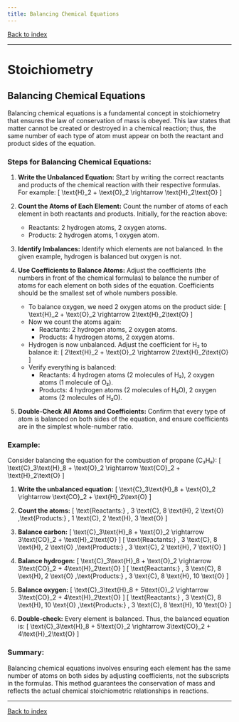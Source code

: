 ```yaml
---
title: Balancing Chemical Equations
---
```


[Back to index](index.html)

---
# Stoichiometry
## Balancing Chemical Equations

Balancing chemical equations is a fundamental concept in stoichiometry that ensures the law of conservation of mass is obeyed. This law states that matter cannot be created or destroyed in a chemical reaction; thus, the same number of each type of atom must appear on both the reactant and product sides of the equation.

### Steps for Balancing Chemical Equations:

1. **Write the Unbalanced Equation:**
   Start by writing the correct reactants and products of the chemical reaction with their respective formulas. For example:
   \[
   \text{H}_2 + \text{O}_2 \rightarrow \text{H}_2\text{O}
   \]

2. **Count the Atoms of Each Element:**
   Count the number of atoms of each element in both reactants and products. Initially, for the reaction above:
   - Reactants: 2 hydrogen atoms, 2 oxygen atoms.
   - Products: 2 hydrogen atoms, 1 oxygen atom.

3. **Identify Imbalances:**
   Identify which elements are not balanced. In the given example, hydrogen is balanced but oxygen is not.

4. **Use Coefficients to Balance Atoms:**
   Adjust the coefficients (the numbers in front of the chemical formulas) to balance the number of atoms for each element on both sides of the equation. Coefficients should be the smallest set of whole numbers possible.
   - To balance oxygen, we need 2 oxygen atoms on the product side:
     \[
     \text{H}_2 + \text{O}_2 \rightarrow 2\text{H}_2\text{O}
     \]
   - Now we count the atoms again:
     - Reactants: 2 hydrogen atoms, 2 oxygen atoms.
     - Products: 4 hydrogen atoms, 2 oxygen atoms.
   - Hydrogen is now unbalanced. Adjust the coefficient for H₂ to balance it:
     \[
     2\text{H}_2 + \text{O}_2 \rightarrow 2\text{H}_2\text{O}
     \]
   - Verify everything is balanced:
     - Reactants: 4 hydrogen atoms (2 molecules of H₂), 2 oxygen atoms (1 molecule of O₂).
     - Products: 4 hydrogen atoms (2 molecules of H₂O), 2 oxygen atoms (2 molecules of H₂O).

5. **Double-Check All Atoms and Coefficients:**
   Confirm that every type of atom is balanced on both sides of the equation, and ensure coefficients are in the simplest whole-number ratio.

### Example:
Consider balancing the equation for the combustion of propane (C₃H₈):
\[
\text{C}_3\text{H}_8 + \text{O}_2 \rightarrow \text{CO}_2 + \text{H}_2\text{O}
\]
1. **Write the unbalanced equation:** 
   \[
   \text{C}_3\text{H}_8 + \text{O}_2 \rightarrow \text{CO}_2 + \text{H}_2\text{O}
   \]

2. **Count the atoms:**
   \[
   \text{Reactants:} \, 3 \text{C}, 8 \text{H}, 2 \text{O}
   \,\text{Products:} \, 1 \text{C}, 2 \text{H}, 3 \text{O}
   \]

3. **Balance carbon:** 
   \[
   \text{C}_3\text{H}_8 + \text{O}_2 \rightarrow 3\text{CO}_2 + \text{H}_2\text{O}
   \]
   \[
   \text{Reactants:} \, 3 \text{C}, 8 \text{H}, 2 \text{O}
   \,\text{Products:} \, 3 \text{C}, 2 \text{H}, 7 \text{O}
   \]

4. **Balance hydrogen:**
   \[
   \text{C}_3\text{H}_8 + \text{O}_2 \rightarrow 3\text{CO}_2 + 4\text{H}_2\text{O}
   \]
   \[
   \text{Reactants:} \, 3 \text{C}, 8 \text{H}, 2 \text{O}
   \,\text{Products:} \, 3 \text{C}, 8 \text{H}, 10 \text{O}
   \]

5. **Balance oxygen:**
   \[
   \text{C}_3\text{H}_8 + 5\text{O}_2 \rightarrow 3\text{CO}_2 + 4\text{H}_2\text{O}
   \]
   \[
   \text{Reactants:} \, 3 \text{C}, 8 \text{H}, 10 \text{O}
   \,\text{Products:} \, 3 \text{C}, 8 \text{H}, 10 \text{O}
   \]
   
6. **Double-check:**
   Every element is balanced. Thus, the balanced equation is:
   \[
   \text{C}_3\text{H}_8 + 5\text{O}_2 \rightarrow 3\text{CO}_2 + 4\text{H}_2\text{O}
   \]

### Summary:
Balancing chemical equations involves ensuring each element has the same number of atoms on both sides by adjusting coefficients, not the subscripts in the formulas. This method guarantees the conservation of mass and reflects the actual chemical stoichiometric relationships in reactions.

---
[Back to index](index.html)
